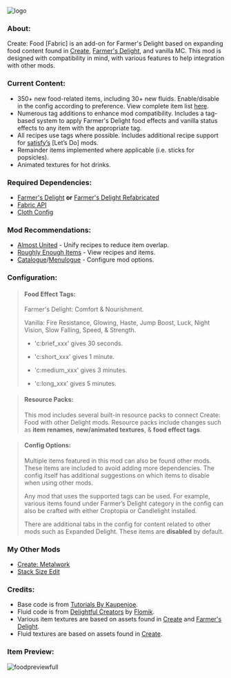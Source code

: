 ![logo](https://github.com/AverageAnime/create-food-1.20.1/assets/150550990/473ed31f-67ad-406f-9ea4-e633aa76f49f)
### **About:**

Create: Food [Fabric] is an add-on for Farmer's Delight based on expanding food content found in [Create](https://www.curseforge.com/minecraft/mc-mods/create-fabric), [Farmer's Delight](https://www.curseforge.com/minecraft/mc-mods/farmers-delight-fabric), and vanilla MC. This mod is designed with compatibility in mind, with various features to help integration with other mods.

### **Current Content:**
* 350+ new food-related items, including 30+ new fluids. Enable/disable in the config according to preference. View complete item list [here](https://github.com/AverageAnime/create-food/wiki/Item-List).
* Numerous tag additions to enhance mod compatibility. Includes a tag-based system to apply Farmer's Delight food effects and vanilla status effects to any item with the appropriate tag.
* All recipes use tags where possible. Includes additional recipe support for [satisfy’s](https://www.curseforge.com/members/satisfy/projects) [Let’s Do] mods.
* Remainder items implemented where applicable (i.e. sticks for popsicles).
* Animated textures for hot drinks.
### **Required Dependencies:**
* [Farmer's Delight](https://www.curseforge.com/minecraft/mc-mods/farmers-delight-fabric) **or** [Farmer's Delight Refabricated](https://www.curseforge.com/minecraft/mc-mods/farmers-delight-refabricated
  )
* [Fabric API](https://www.curseforge.com/minecraft/mc-mods/fabric-api)
* [Cloth Config](https://www.curseforge.com/minecraft/mc-mods/cloth-config)

### **Mod Recommendations:**

* [Almost United](https://www.curseforge.com/minecraft/mc-mods/almost-unified) - Unify recipes to reduce item overlap.
* [Roughly Enough Items](https://www.curseforge.com/minecraft/mc-mods/roughly-enough-items) - View recipes and items.
* [Catalogue](https://www.curseforge.com/minecraft/mc-mods/catalogue-fabric)/[Menulogue](https://www.curseforge.com/minecraft/mc-mods/menulogue) - Configure mod options.
### **Configuration:**
>#### **Food Effect Tags:**
> Farmer's Delight: Comfort & Nourishment.
>
> Vanilla: Fire Resistance, Glowing, Haste, Jump Boost, Luck, Night Vision, Slow Falling, Speed, & Strength.
>
>  * 'c:brief_xxx' gives 30 seconds.
>
>  * 'c:short_xxx' gives 1 minute.
>
>  * 'c:medium_xxx' gives 3 minutes.
>
>  * 'c:long_xxx' gives 5 minutes.

>#### **Resource Packs:**
>This mod includes several built-in resource packs to connect Create: Food with other Delight mods. Resource packs include changes such as **item renames**, **new/animated textures**, & **food effect tags**.

>#### **Config Options:**
>Multiple items featured in this mod can also be found other mods. These items are included to avoid adding more dependencies. The config itself has additional suggestions on which items to disable when using other mods.
>
>Any mod that uses the supported tags can be used. For example, various items found under Farmer’s Delight category in the config can also be crafted with either Croptopia or Candlelight installed.
>
> There are additional tabs in the config for content related to other mods such as Expanded Delight. These items are **disabled** by default.
### **My Other Mods**
* [Create: Metalwork](https://www.curseforge.com/minecraft/mc-mods/create-metalwork-fabric)
* [Stack Size Edit](https://www.curseforge.com/minecraft/mc-mods/stack-size-edit-fabric)
### **Credits:**

* Base code is from [Tutorials By Kaupenjoe](https://github.com/Tutorials-By-Kaupenjoe/Fabric-Tutorial-1.20.X).
* Fluid code is from [Delightful Creators](https://www.curseforge.com/minecraft/mc-mods/delightful-creators-fabric) by [Flomik](https://www.curseforge.com/members/flomik).
* Various item textures are based on assets found in [Create](https://www.curseforge.com/minecraft/mc-mods/create-fabric) and [Farmer's Delight](https://www.curseforge.com/minecraft/mc-mods/farmers-delight-fabric).
* Fluid textures are based on assets found in [Create](https://www.curseforge.com/minecraft/mc-mods/create-fabric).

### **Item Preview:**
![foodpreviewfull](https://github.com/AverageAnime/create-food/assets/150550990/ec0cf5cb-9833-47c7-96dd-1fc51859b3b1)